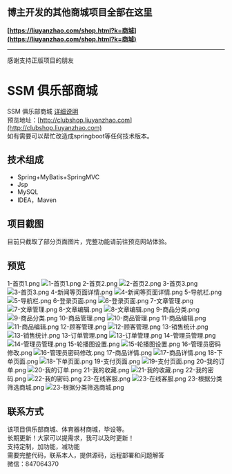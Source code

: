 ## 博主开发的其他商城项目全部在这里
**[https://liuyanzhao.com/shop.html?k=商城](https://liuyanzhao.com/shop.html?k=商城)**  
- -------------------------------------------------------------------------------
感谢支持正版项目的朋友
# SSM 俱乐部商城
SSM 俱乐部商城
[详细说明](http://liuyanzhao.com/shop/clubshop.html) <br/>
预览地址：[http://clubshop.liuyanzhao.com](http://clubshop.liuyanzhao.com) <br/>
如有需要可以帮忙改造成springboot等任何技术版本。

## 技术组成
- Spring+MyBatis+SpringMVC
- Jsp
- MySQL
- IDEA，Maven

## 项目截图
目前只截取了部分页面图片，完整功能请前往预览网站体验。 <br/>


## 预览
1-首页1.png
![1-首页1.png](img/1-首页1.png)
2-首页2.png
![2-首页2.png](img/2-首页2.png)
3-首页3.png
![3-首页3.png](img/3-首页3.png)
4-新闻等页面详情.png
![4-新闻等页面详情.png](img/4-新闻等页面详情.png)
5-导航栏.png
![5-导航栏.png](img/5-导航栏.png)
6-登录页面.png
![6-登录页面.png](img/6-登录页面.png)
7-文章管理.png
![7-文章管理.png](img/7-文章管理.png)
8-文章编辑.png
![8-文章编辑.png](img/8-文章编辑.png)
9-商品分类.png
![9-商品分类.png](img/9-商品分类.png)
10-商品管理.png
![10-商品管理.png](img/10-商品管理.png)
11-商品编辑.png
![11-商品编辑.png](img/11-商品编辑.png)
12-顾客管理.png
![12-顾客管理.png](img/12-顾客管理.png)
13-销售统计.png
![13-销售统计.png](img/13-销售统计.png)
13-订单管理.png
![13-订单管理.png](img/13-订单管理.png)
14-管理员管理.png
![14-管理员管理.png](img/14-管理员管理.png)
15-轮播图设置.png
![15-轮播图设置.png](img/15-轮播图设置.png)
16-管理员密码修改.png
![16-管理员密码修改.png](img/16-管理员密码修改.png)
17-商品详情.png
![17-商品详情.png](img/17-商品详情.png)
18-下单页面.png
![18-下单页面.png](img/18-下单页面.png)
19-支付页面.png
![19-支付页面.png](img/19-支付页面.png)
20-我的订单.png
![20-我的订单.png](img/20-我的订单.png)
21-我的收藏.png
![21-我的收藏.png](img/21-我的收藏.png)
22-我的密码.png
![22-我的密码.png](img/22-我的密码.png)
23-在线客服.png
![23-在线客服.png](img/23-在线客服.png)
23-根据分类筛选商城.png
![23-根据分类筛选商城.png](img/23-根据分类筛选商城.png)



## 联系方式
该项目俱乐部商城、体育器材商城，毕设等。 <br/>
长期更新！大家可以提需求，我可以及时更新！  <br/>
支持定制，加功能，减功能  <br/>
需要完整代码，联系本人，提供源码，远程部署和问题解答 <br/>
微信：847064370  <br/>

